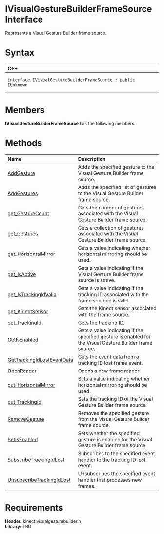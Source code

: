 IVisualGestureBuilderFrameSource Interface  
==========================================  

Represents a Visual Gesture Builder frame source. <span id="syntaxSection"></span>

Syntax  
======  

<table>
<colgroup>
<col width="100%" />
</colgroup>
<thead>
<tr class="header">
<th align="left">C++</th>
</tr>
</thead>
<tbody>
<tr class="odd">
<td align="left"><pre><code>interface IVisualGestureBuilderFrameSource : public IUnknown</code></pre></td>
</tr>
</tbody>
</table>

<span id="classMembersSection"></span>

Members  
=======  

**IVisualGestureBuilderFrameSource** has the following members.  

<span id="publicmethodsSection"></span>

Methods  
=======  

<table>
<colgroup>
<col width="30%" />
<col width="60%" />
</colgroup>
<thead>
<tr class="header">
<th align="left">Name</th>
<th align="left">Description</th>
</tr>
</thead>
<tbody>
<tr class="odd">
<td align="left"><a href="IVisualGestureBuilderFrame/Methods/AddGesture_Method.md">AddGesture</a></td>
<td align="left">Adds the specified gesture to the Visual Gesture Builder frame source.</td>
</tr>
<tr class="even">
<td align="left"><a href="IVisualGestureBuilderFrame/Methods/AddGestures_Method.md">AddGestures</a></td>
<td align="left">Adds the specified list of gestures to the Visual Gesture Builder frame source.</td>
</tr>
<tr class="odd">
<td align="left"><a href="IVisualGestureBuilderFrame/Methods/get_GestureCount_Method.md">get_GestureCount</a></td>
<td align="left">Gets the number of gestures associated with the Visual Gesture Builder frame source.</td>
</tr>
<tr class="even">
<td align="left"><a href="IVisualGestureBuilderFrame/Methods/get_Gestures_Method.md">get_Gestures</a></td>
<td align="left">Gets a collection of gestures associated with the Visual Gesture Builder frame source.</td>
</tr>
<tr class="odd">
<td align="left"><a href="IVisualGestureBuilderFrame/Methods/get_HorizontalMirror_Method.md">get_HorizontalMirror</a></td>
<td align="left">Gets a value indicating whether horizontal mirroring should be used.</td>
</tr>
<tr class="even">
<td align="left"><a href="IVisualGestureBuilderFrame/Methods/get_IsActive_Method.md">get_IsActive</a></td>
<td align="left">Gets a value indicating if the Visual Gesture Builder frame source is active.</td>
</tr>
<tr class="odd">
<td align="left"><a href="IVisualGestureBuilderFrame/Methods/get_IsTrackingIdValid_Method.md">get_IsTrackingIdValid</a></td>
<td align="left">Gets a value indicating if the tracking ID associated with the frame sourcec is valid.</td>
</tr>
<tr class="even">
<td align="left"><a href="IVisualGestureBuilderFrame/Methods/get_KinectSensor_Method.md">get_KinectSensor</a></td>
<td align="left">Gets the Kinect sensor associated with the frame source.</td>
</tr>
<tr class="odd">
<td align="left"><a href="IVisualGestureBuilderFrame/Methods/get_TrackingId_Method.md">get_TrackingId</a></td>
<td align="left">Gets the tracking ID.</td>
</tr>
<tr class="even">
<td align="left"><a href="IVisualGestureBuilderFrame/Methods/GetIsEnabled_Method.md">GetIsEnabled</a></td>
<td align="left">Gets a value indicating if the specified gesture is enabled for the Visual Gesture Builder frame source.</td>
</tr>
<tr class="odd">
<td align="left"><a href="IVisualGestureBuilderFrame/Methods/GetTrackingIdLostEventData.md">GetTrackingIdLostEventData</a></td>
<td align="left">Gets the event data from a tracking ID lost frame event.</td>
</tr>
<tr class="even">
<td align="left"><a href="IVisualGestureBuilderFrame/Methods/OpenReader_Method.md">OpenReader</a></td>
<td align="left">Opens a new frame reader.</td>
</tr>
<tr class="odd">
<td align="left"><a href="IVisualGestureBuilderFrame/Methods/put_HorizontalMirror_Method.md">put_HorizontalMirror</a></td>
<td align="left">Sets a value indicating whether horizontal mirroring should be used.</td>
</tr>
<tr class="even">
<td align="left"><a href="IVisualGestureBuilderFrame/Methods/put_TrackingId_Method.md">put_TrackingId</a></td>
<td align="left">Sets the tracking ID of the Visual Gesture Builder frame source.</td>
</tr>
<tr class="odd">
<td align="left"><a href="IVisualGestureBuilderFrame/Methods/RemoveGesture_Method.md">RemoveGesture</a></td>
<td align="left">Removes the specified gesture from the Visual Gesture Builder frame source.</td>
</tr>
<tr class="even">
<td align="left"><a href="IVisualGestureBuilderFrame/Methods/SetIsEnabled_Method.md">SetIsEnabled</a></td>
<td align="left">Sets whether the specified gesture is enabled for the Visual Gesture Builder frame source.</td>
</tr>
<tr class="odd">
<td align="left"><a href="IVisualGestureBuilderFrame/Methods/SubscribeTrackingIdLost.md">SubscribeTrackingIdLost</a></td>
<td align="left">Subscribes to the specified event handler to the tracking ID lost event.</td>
</tr>
<tr class="even">
<td align="left"><a href="IVisualGestureBuilderFrame/Methods/UnsubscribeTrackingIdLost.md">UnsubscribeTrackingIdLost</a></td>
<td align="left">Unsubscribes the specified event handler that processes new frames.</td>
</tr>
</tbody>
</table>

<span id="requirements"></span>

Requirements  
============  

**Header:** kinect.visualgesturebuilder.h  
**Library:** TBD  



<!--Please do not edit the data in the comment block below.-->
<!--
TOCTitle : IVisualGestureBuilderFrameSource Interface
RLTitle : IVisualGestureBuilderFrameSource Interface
KeywordK : IVisualGestureBuilderFrameSource interface, about
HelpPriority : 2
TopicType : apiref
KeywordF : IVisualGestureBuilderFrameSource
KeywordF : Microsoft.Kinect.visualgesturebuilder.IVisualGestureBuilderFrameSource
KeywordA : T:Microsoft.Kinect.visualgesturebuilder.IVisualGestureBuilderFrameSource
AssetID : T:Microsoft.Kinect.visualgesturebuilder.IVisualGestureBuilderFrameSource
Locale : en-us
CommunityContent : 1
APIType : Managed
APILocation : 
APIName : Microsoft.Kinect.visualgesturebuilder.IVisualGestureBuilderFrameSource
TargetOS : Windows
TopicType : kbSyntax
DevLang : C++
DocSet : K4Wv2
ProjType : K4Wv2Proj
Technology : Kinect for Windows
Product : Kinect for Windows SDK v2
productversion : 20
-->
